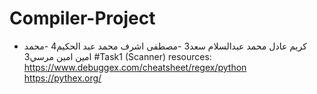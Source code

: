 # Compiler-Project
- كريم عادل محمد عبدالسلام سعد3
-مصطفى اشرف محمد عبد الحكيم4
-محمد امين امين مرسي3
#Task1 (Scanner) resources:
https://www.debuggex.com/cheatsheet/regex/python
https://pythex.org/
